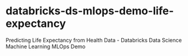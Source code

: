 # databricks-ds-mlops-demo-life-expectancy
Predicting Life Expectancy from Health Data - Databricks Data Science Machine Learning MLOps Demo
